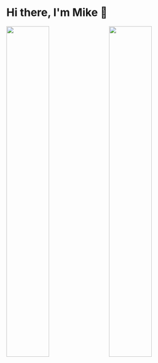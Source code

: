 # Hi there, I'm Mike 👋

<img align="left" width="47%" src="https://github-readme-stats.vercel.app/api?username=mikevandercaaij&show_icons=true&theme=radical" />
<img align="right" width="47%" src="https://github-readme-stats.vercel.app/api/top-langs/?username=mikevandercaaij&layout=compact)](https://github.com/anuraghazra/github-readme-stats)" />

